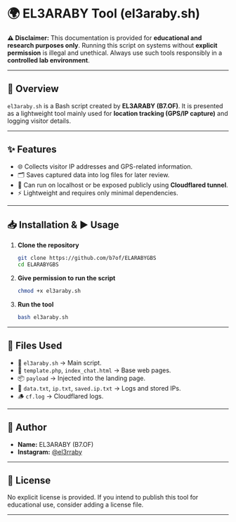 # 🌍 EL3ARABY Tool (el3araby.sh)

**⚠️ Disclaimer:** This documentation is provided for **educational and research purposes only**. Running this script on systems without **explicit permission** is illegal and unethical. Always use such tools responsibly in a **controlled lab environment**.

---

## 📖 Overview

`el3araby.sh` is a Bash script created by **EL3ARABY (B7.OF)**. It is presented as a lightweight tool mainly used for **location tracking (GPS/IP capture)** and logging visitor details.

---

## ✨ Features

* 🌐 Collects visitor IP addresses and GPS-related information.
* 🗂️ Saves captured data into log files for later review.
* 🔗 Can run on localhost or be exposed publicly using **Cloudflared tunnel**.
* ⚡ Lightweight and requires only minimal dependencies.

---

## 📥 Installation & ▶️ Usage

1. **Clone the repository**

   ```bash
   git clone https://github.com/b7of/ELARABYGBS
   cd ELARABYGBS
   ```

2. **Give permission to run the script**

   ```bash
   chmod +x el3araby.sh
   ```

3. **Run the tool**

   ```bash
   bash el3araby.sh
   ```

---

## 📂 Files Used

* 📜 `el3araby.sh` → Main script.
* 📝 `template.php`, `index_chat.html` → Base web pages.
* 📦 `payload` → Injected into the landing page.
* 📑 `data.txt`, `ip.txt`, `saved.ip.txt` → Logs and stored IPs.
* 🪵 `cf.log` → Cloudflared logs.

---

## 👤 Author

* **Name:** EL3ARABY (B7.OF)
* **Instagram:** [@el3rraby](https://instagram.com/el3rraby)

---

## 📜 License

No explicit license is provided. If you intend to publish this tool for educational use, consider adding a license file.

---


